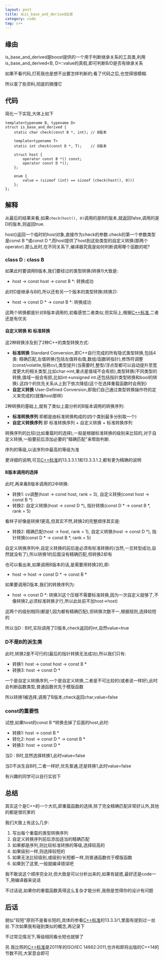 ```yaml
---
layout: post
title: 从is_base_and_derived出发
category: code
tag: c++
---
```


## 缘由

is_base_and_derived是boost提供的一个用于判断继承关系的工具类,利用is_base_and_derived<B, D>::value的真假,即可判断B/D是否有继承关系

如果不看代码,打死我也是想不出要怎样判断的;看了代码之后,也觉得很模糊.

所以查了些资料,彻底的搞懂它

## 代码

简化一下实现,大体上如下

    template<typename B, typename D>
    struct is_base_and_derived {
        static char check(const B *, int); // B版本

        template<typename T>
        static int check(const D *, T);    // D版本

        struct host {
            operator const B *() const;
            operator const D *();
        };

        enum {
            value = (sizeof (int) == sizeof (check(host(), 0)))
        };
    };

## 解释

从最后的结果来看,如果`check(host(), 0)`调用的是B的版本,就返回false,调用的是D的版本,则返回true.

host()返回一个临时的host对象,直接作为check的参数.check的第一个参数类型是const B *或const D *,而host提供了host到这些类型的自定义转换(那两个operator).那么此时,在不同关系下,编译器究竟是如何判断调用哪个函数的呢?

### class D : class B

如果此时要调用B版本,我们要经过的类型转换(转换1)大致是:

* host -> const host -> const B *: 转换成功

此时D是继承与B的,所以还有另一个版本的类型转换(转换2):

* host -> const D * -> const B *: 转换成功

这两个转换都是针对B版本调用的,初看感觉二者类似,但实际上,根据[C++标准][c++11],二者还是有优劣

#### 自定义转换 和 标准转换

这2种转换涉及到了2种C++的类型转换方式:

* **标准转换** Standard Conversion,即C++自行完成的所有隐式类型转换,包括4类: 精确匹配,左值转换(包括左值转右值,数组/函数转指针),修饰符调整(const/volatile,俗称cv),类型提升(当需要时,整型/浮点型都可以自动提升至宽度更大的相关类型,比如char->int,重点是值域不会有损),类型转换(不同类型的转换,值域一般会有损,比如int->unsigned int.还包括指针类型转换和bool的转换).这四个的优先关系从上到下依次降低(这个在选择重载函数时会用到)
* **自定义转换** User-Defined Conversion,即我们自己通过类型转换操作符的定义来完成的(就像host那样)

2种转换的基础上,就有了类似上面分析的B版本调用的转换序列:

* **标准转换序列** 即都是由标准转换构成的(四个类别最多分别取一个)
* **自定义转换序列** 即 标准转换序列 + 自定义转换 + 标准转换序列

转换序列的比较(比如重载时的选择),一般是根据标准转换的级别来比较的,对于自定义转换,一般要前后添加必要的"精确匹配"来帮助判断.

序列的等级,以该序列中最高的等级为准

更详细的说明,可见[C++标准][c++11]的13.3.3.1.1和13.3.3.1.2,都有更为精确的说明

#### B版本调用的选择

此时,再来看B版本调用的2中转换:

* 转换1: cv调整(host -> const host, rank = 3), 自定义转换(const host -> const B *)
* 转换2: 自定义转换(host -> const D *), 指针转换(const D * -> const B *, rank = 5)

看样子好像是转换1更高,但其实不然,转换2的完整顺序其实是:

* 转换2: 精确匹配(host -> host, rank = 1), 自定义转换(host -> const D *), 指针转换(const D * -> const B *, rank = 5)

自定义转换序列中,自定义转换的前后是必须有标准转换的(当然,一旦转型成功,自然就没有了),所以转换1的后面没有精确匹配,但转换2却有

也可以看出来,如果调用B版本的话,是需要用转换2的,即:

* host -> host -> const D * -> const B *

如果要调用D版本,我们的转换序列为:

* host -> const D *: 转换3(这个压根不需要标准转换,因为一次自定义就够了,不像转换2,必须标准转换才行,所以此处前不加host->host)

这两个的级别相同(都是1,因为都有精确匹配),但转换次数不一,根据规则,选择较短的

所以当D : B时,实际调用了D版本,check返回的int,自然value=true

### D不是B的派生类

此时,转换2是不可行的(最后的指针转换无法成功),所以我们只有:

* 转换1: host -> const host -> const B *
* 转换3: host -> const D *

一个是自定义转换序列,一个是自定义转换,二者是不可比较的(或者说一样好),此时会判断函数类型,普通函数优先于模版函数

所以转换1被选择,调用了B版本,check返回char,value=false

### const的重要性

试想,如果host的const B *转换去掉了后面的host,此时:

* 转换1: host -> const B *
* 转化2: host -> const D * -> const B *
* 转换3: host -> const D *

当D : B时,显然选择转换1,此时value=false

当D不派生自B时,二者一样好,优先普通,还是转换1,此时value=false

有兴趣的同学可以自行实验下

## 总结

其实这个是C++的一个大坑,即重载函数的选择,除了完全精确匹配非常好认外,其他的都是很坑爹的

我们大致上有这么几步:

1. 写出每个重载的类型转换序列
2. 自定义转换序列前后添加适当的精确匹配
3. 如果都是序列,则比较标准转换的等级,选择较高的
4. 如果级别一样,则选择较短的
5. 如果无法比较级别,或级别/长短都一样,则普通函数优于模版函数
6. 如果到了这里,一般就编译错误吧

我不敢说这个顺序完全对,但大致是可以分析出来的,如果有疑惑,最好还是code一下,用编译器来说话

不过话说,如果你的重载函数真得这么复杂才能分析,我倒是觉得你的设计有问题

## 后话

貌似"较短"原则不是看长短的,具体的参看[C++标准][c++11]的13.3.3/1,里面有提到过一丝丝.下次如果我有碰到类似的概念,再记录下

不过常见情况下,等级相同看长短也就够了

另.我比照的[C++标准][c++11]是2011年的ISO/IEC 14882:2011,也许和即将出版的C++14的节数不同,大家意会即可

[c++11]: http://www.open-std.org/jtc1/sc22/wg21/docs/standards#14882 "2011的标准草案"
